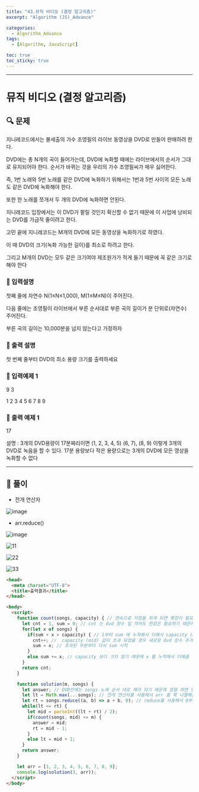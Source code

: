 ```yaml
---
title: "43.뮤직 비디오 (결정 알고리즘)"
excerpt: "Algorithm (JS)_Advance"

categories:
  - Algorithm_Advance
tags:
  - [Algorithm, JavaScript]

toc: true
toc_sticky: true
---
```


---


# 뮤직 비디오 (결정 알고리즘)

##  🔍 문제 
지니레코드에서는  불세출의  가수  조영필의  라이브  동영상을  DVD로  만들어  판매하려  한다.

DVD에는 총 N개의 곡이 들어가는데, DVD에 녹화할 때에는 라이브에서의 순서가 그대로 유지되어야 한다. 순서가 바뀌는 것을 우리의 가수 조영필씨가 매우 싫어한다.

즉, 1번 노래와 5번 노래를 같은 DVD에 녹화하기 위해서는 1번과 5번 사이의 모든 노래도 같은 DVD에 녹화해야 한다. 


또한 한 노래를 쪼개서 두 개의 DVD에 녹화하면 안된다.


지니레코드  입장에서는  이 DVD가 팔릴  것인지  확신할  수 없기  때문에  이 사업에  낭비되는 DVD를 가급적 줄이려고 한다. 

고민 끝에 지니레코드는 M개의 DVD에 모든 동영상을 녹화하기로 하였다. 

이 때 DVD의 크기(녹화 가능한 길이)를 최소로 하려고 한다. 

그리고 M개의 DVD는 모두 같은 크기여야 제조원가가 적게 들기 때문에 꼭 같은 크기로 해야 한다

### 🔹 입력설명
첫째 줄에 자연수 N(1≤N≤1,000), M(1≤M≤N)이 주어진다. 

다음 줄에는 조영필이 라이브에서 부른 순서대로 부른 곡의 길이가 분 단위로(자연수) 주어진다. 

부른 곡의 길이는 10,000분을 넘지 않는다고 가정하자


### 🔹 출력 설명
첫 번째 줄부터 DVD의 최소 용량 크기를 출력하세요

### 🔹 입력예제 1
9 3

1 2 3 4 5 6 7 8 9

### 🔹 출력 예제 1
17

설명 : 3개의 DVD용량이 17분짜리이면 (1, 2, 3, 4, 5) (6, 7), (8, 9) 이렇게 3개의 DVD로 녹음을 할 수 있다. 17분 용량보다 작은 용량으로는 3개의 DVD에 모든 영상을 녹화할 수 없다

----

##  📌 풀이

- 전개 연산자

![image](https://user-images.githubusercontent.com/28912774/119908620-fd8b7080-bf8d-11eb-8156-b7d69e644f22.png)

- arr.reduce()

![image](https://user-images.githubusercontent.com/28912774/119908780-61159e00-bf8e-11eb-9afd-471a48196dc9.png)


![11](https://user-images.githubusercontent.com/28912774/119910088-527cb600-bf91-11eb-9066-b73c3e636002.jpg)

![22](https://user-images.githubusercontent.com/28912774/119910092-53ade300-bf91-11eb-9082-c54ef3e60606.jpg)

![33](https://user-images.githubusercontent.com/28912774/119910094-54467980-bf91-11eb-9c7a-6fc2d2c1d6cc.jpg)




```html
<head>
  <meta charset="UTF-8">
  <title>출력결과</title>
</head>

<body>
  <script>
    function count(songs, capacity) { // 연속으로 저장을 하게 되면 몇장이 필요한지 count 해주는것
      let cnt = 1, sum = 0; // cnt 는 dvd 장수 임 적어도 한장은 필요하기 때문에 1로 초기화
      for(let x of songs) {
        if(sum + x > capacity) { // 1부터 sum 에 누적해서 더해서 capacity (mid) 보다 크게 되면 더이상 dvd 에 저장 할 수 없게 되는 것
          cnt++; //  capacity (mid) 값이 초과 되었을 경우 새로운 dvd 장수 추가  
          sum = x; // 초과된 부분부터 다시 sum 시작
        }
        else sum += x; // capacity 보다 크지 않기 때문에 x 를 누적해서 더해줌
      }
      return cnt;
    }

    function solution(m, songs) {
      let answer; // DVD안에는 songs 노래 순서 대로 해야 되기 때문에 정렬 하면 안됨
      let lt = Math.max(...songs); // 전개 연산자를 사용해서 arr 를 쭉 나열해준다 마치 (songs[0], songs[1] ... songs[8])
      let rt = songs.reduce((a, b) => a + b, 0); // reduce를 사용해서 0부터 하나씩 쭉 더해주는것 -> arr 안에 sum 을 주는것 
      while(lt <= rt) {
        let mid = parseInt((lt + rt) / 2);
        if(count(songs, mid) <= m) {
          answer = mid;
          rt = mid - 1;
        }
        else lt = mid + 1;
      }
      return answer;
    }

    let arr = [1, 2, 3, 4, 5, 6, 7, 8, 9];
    console.log(solution(3, arr));
  </script>
</body>
```

